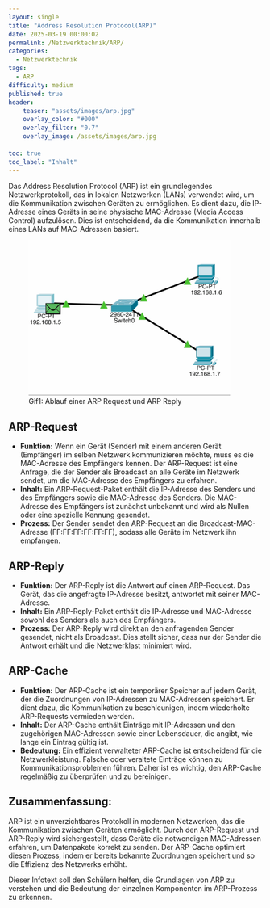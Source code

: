 ```yaml
---
layout: single
title: "Address Resolution Protocol(ARP)"
date: 2025-03-19 00:00:02
permalink: /Netzwerktechnik/ARP/
categories:
  - Netzwerktechnik
tags:
  - ARP
difficulty: medium
published: true
header:
    teaser: "assets/images/arp.jpg"
    overlay_color: "#000"
    overlay_filter: "0.7"
    overlay_image: /assets/images/arp.jpg

toc: true
toc_label: "Inhalt"
---
```


Das Address Resolution Protocol (ARP) ist ein grundlegendes Netzwerkprotokoll, das in lokalen Netzwerken (LANs) verwendet wird, um die Kommunikation zwischen Geräten zu ermöglichen. Es dient dazu, die IP-Adresse eines Geräts in seine physische MAC-Adresse (Media Access Control) aufzulösen. Dies ist entscheidend, da die Kommunikation innerhalb eines LANs auf MAC-Adressen basiert.

<style>
  .center {
  display: block;
  margin-left: auto;
  margin-right: auto;
  width: 50%;
}
</style>
<figure>
    <img src="/assets/images/arp.gif" width="400"/>
    <figcaption>Gif1: Ablauf einer ARP Request und ARP Reply</figcaption>
</figure>

## ARP-Request
- **Funktion:** Wenn ein Gerät (Sender) mit einem anderen Gerät (Empfänger) im selben Netzwerk kommunizieren möchte, muss es die MAC-Adresse des Empfängers kennen. Der ARP-Request ist eine Anfrage, die der Sender als Broadcast an alle Geräte im Netzwerk sendet, um die MAC-Adresse des Empfängers zu erfahren.
- **Inhalt:** Ein ARP-Request-Paket enthält die IP-Adresse des Senders und des Empfängers sowie die MAC-Adresse des Senders. Die MAC-Adresse des Empfängers ist zunächst unbekannt und wird als Nullen oder eine spezielle Kennung gesendet.
- **Prozess:** Der Sender sendet den ARP-Request an die Broadcast-MAC-Adresse (FF:FF:FF:FF:FF:FF), sodass alle Geräte im Netzwerk ihn empfangen.

## ARP-Reply
- **Funktion:** Der ARP-Reply ist die Antwort auf einen ARP-Request. Das Gerät, das die angefragte IP-Adresse besitzt, antwortet mit seiner MAC-Adresse.
- **Inhalt:** Ein ARP-Reply-Paket enthält die IP-Adresse und MAC-Adresse sowohl des Senders als auch des Empfängers.
- **Prozess:** Der ARP-Reply wird direkt an den anfragenden Sender gesendet, nicht als Broadcast. Dies stellt sicher, dass nur der Sender die Antwort erhält und die Netzwerklast minimiert wird.

## ARP-Cache
- **Funktion:** Der ARP-Cache ist ein temporärer Speicher auf jedem Gerät, der die Zuordnungen von IP-Adressen zu MAC-Adressen speichert. Er dient dazu, die Kommunikation zu beschleunigen, indem wiederholte ARP-Requests vermieden werden.
- **Inhalt:** Der ARP-Cache enthält Einträge mit IP-Adressen und den zugehörigen MAC-Adressen sowie einer Lebensdauer, die angibt, wie lange ein Eintrag gültig ist.
- **Bedeutung:** Ein effizient verwalteter ARP-Cache ist entscheidend für die Netzwerkleistung. Falsche oder veraltete Einträge können zu Kommunikationsproblemen führen. Daher ist es wichtig, den ARP-Cache regelmäßig zu überprüfen und zu bereinigen.

## Zusammenfassung:
ARP ist ein unverzichtbares Protokoll in modernen Netzwerken, das die Kommunikation zwischen Geräten ermöglicht. Durch den ARP-Request und ARP-Reply wird sichergestellt, dass Geräte die notwendigen MAC-Adressen erfahren, um Datenpakete korrekt zu senden. Der ARP-Cache optimiert diesen Prozess, indem er bereits bekannte Zuordnungen speichert und so die Effizienz des Netzwerks erhöht.

Dieser Infotext soll den Schülern helfen, die Grundlagen von ARP zu verstehen und die Bedeutung der einzelnen Komponenten im ARP-Prozess zu erkennen.